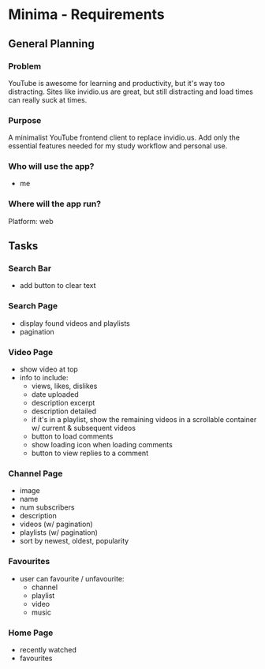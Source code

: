 # Minima - Requirements
## General Planning
### Problem
YouTube is awesome for learning and productivity, but it's way too distracting. Sites like invidio.us are great, but still distracting and load times can really suck at times.

### Purpose
A minimalist YouTube frontend client to replace invidio.us. Add only the essential features needed for my study workflow and personal use.

### Who will use the app?
- me

### Where will the app run?
Platform: web


## Tasks
### Search Bar
- add button to clear text

### Search Page
- display found videos and playlists
- pagination

### Video Page
- show video at top
- info to include:
    + views, likes, dislikes
    + date uploaded
    + description excerpt
    + description detailed
    + if it's in a playlist, show the remaining videos in a scrollable container w/ current & subsequent videos
    + button to load comments
    + show loading icon when loading comments
    + button to view replies to a comment

### Channel Page
- image
- name
- num subscribers
- description
- videos (w/ pagination)
- playlists (w/ pagination)
- sort by newest, oldest, popularity

### Favourites
- user can favourite / unfavourite:
    + channel
    + playlist
    + video
    + music

### Home Page
- recently watched
- favourites